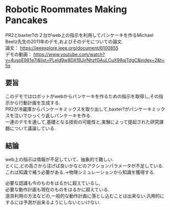 # Robotic Roommates Making Pancakes
PR2とbaxter?の２台がweb上の指示を利用してパンケーキを作るMichael Beetz先生の2011年のデモ,およびそのデモについての論文.  
論文： https://ieeexplore.ieee.org/document/6100855  
デモの動画： https://www.youtube.com/watch?v=4usoE981e7I&list=PLeld9w8DXfBJirNhzfGAuLCuX98qjTdgC&index=2&t=5s  

## 要旨  
このデモではロボットがwebからパンケーキを作るための指示を取得し,その指示から行動計画を生成する.  
PR2が冷蔵庫からパンケーキミックスを取り出して,baxter?がパンケーキミックスを注いでひっくり返しパンケーキを作る.  
一連のデモを通して,基礎となる技術の可能性と,実験によって提起された研究課題について議論している.




## 結論
web上の指示は情報が不足していて、抽象的で難しい.  
とくに,どの高さから注げば良いかなどのアクションパラメータが不足している.これは知識で補う必要がある.→物理シミュレーションから知識を獲得する.

必要な認識も今のものをはるかに超えているし,  
必要な動作計画も現在のものをはるかに超えている.  
道具利用の方法などの,一般的な動作計画に落とし込むことは出来ない.汎用的にするには予測が出来るようにしないといけない.
